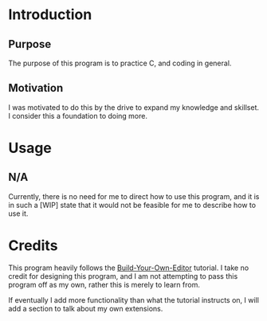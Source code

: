 # Introduction

## Purpose
The purpose of this program is to practice C, and coding in general. 

## Motivation
I was motivated to do this by the drive to expand my knowledge and skillset. I consider this a foundation to doing more.

# Usage
## N/A
Currently, there is no need for me to direct how to use this program, and it is in such a \[WIP\] state that it would not be feasible for me to describe how to use it.

# Credits
This program heavily follows the [Build-Your-Own-Editor](https://viewsourcecode.org/snaptoken/kilo/) tutorial. I take no credit for designing this program, and I am not attempting to pass this program off as my own, rather this is merely to learn from.

If eventually I add more functionality than what the tutorial instructs on, I will add a section to talk about my own extensions.